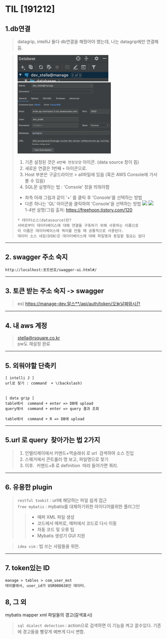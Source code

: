 TIL [191212]
=====
## 1.db연결 
> datagrip, intelliJ 둘다 db연결을 해줬어야 했는데, 나는 datagrip에만 연결해둠. 

> ![ex_screenshot](./img/db.png)
> <img src="./img/dataSource.png" width="300px"></img>
> 1. 기존 설정된 것은 `4번째 연장모양` 아이콘. (data source 창이 뜸)
> 2. 새로운 연결은 1번째 `+` 아이콘으로.
> 3. Host 부분은 구글드라이브 > all파일에 있음 (혹은 AWS Console에 가서 볼 수 있음)
> 4. SQL문 실행하는 법 : 'Console' 창을 띄워야함 
> - 좌측 아래 그림과 같이 '+' 를 클릭 후 'Console'를 선택하는 방법
> - 다른 하나는 'QL' 아이콘을 클릭하여 'Console'을 선택하는 방법
> <img src="https://t1.daumcdn.net/cfile/tistory/99CBA0485C89954124" width="260px"></img>
> <img src="https://t1.daumcdn.net/cfile/tistory/997339495C89954121" width="260px"></img>    
> 1-4번 설명/그림 출처: https://freehoon.tistory.com/120 
>```
>* 데이터소스(datasource)란? 
>서버로부터 데이터베이스에 대해 연결을 구축하기 위해 사용하는 이름으로  
>이 이름은 데이터베이스에 쿼리를 만들 때 공통적으로 사용된다. 
>데이터 소스 네임(DSN)은 데이터베이스에 대해 파일명과 동일할 필요는 없다
>```
---

## 2. swagger 주소 숙지
`http://localhost:포트번호/swagger-ui.html#/`

---
## 3. 토큰 받는 주소 숙지 -> swagger
> ex) https://manage-dev.알스**/api/auth/token/오늘날짜와시간

---
## 4. 내 aws 계정
> stella@rsquare.co.kr  
> pw도 재설정 완료

---
## 5. 외워야할 단축키 
```
[ intelli J ]
url로 찾기 : command  + \(backslash)


[ data grip ]
table에서  command + enter => DB에 upload
query에서  command + enter => query 결과 조회

table에서  command + R => DB에 upload
```
---

## 5.url 로  query  찾아가는 법 2가지

> 1. 인텔리제이에서 커맨드+역슬래쉬 로 url  검색하여 소스 진입
> 2. 스웨거에서 콘트롤러 명 보고, 파일명으로 찾기  
> 3. 이후.  커맨드+B 로 definition  따라 들어가면 쿼리.  
---

## 6. 유용한 plugin
> `restful tookit` : url에 해당하는 파일 쉽게 접근  
> `free mybatis` : mybatis를 대체하기위한 아이디어를위한 플러그인
>> - 매퍼 XML 파일 생성
>> - 코드에서 매퍼로, 매퍼에서 코드로 다시 이동
>> - 자동 코드 및 오류 팁
>> - Mybatis 생성기 GUI 지원  

>`idea vim` : 빔 쓰는 사람들을 위한.  

---
## 7. token있는 ID
```
manage > tables > com_user_mst
테이블에서, user_id가 USR000638인 데이터.
```


## 8, 그 외
mybatis mapper xml 파일들의 경고(갈색표시)
>`sql dialect detection` : action으로 검색하면 이 기능을 켜고 끌수있다. 기존에 경고들을 빨갛게 예쁘게 다시 변함.